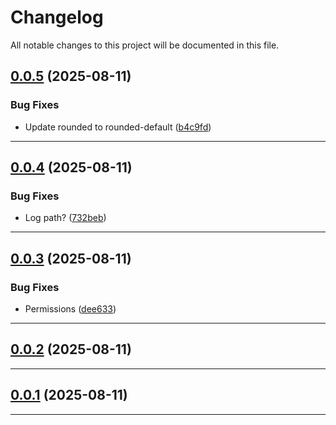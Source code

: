 <!--- BEGIN HEADER -->
# Changelog

All notable changes to this project will be documented in this file.
<!--- END HEADER -->

## [0.0.5](https://github.com/astuteo-llc/astuteo-sh-scripts/compare/v0.0.4...v0.0.5) (2025-08-11)

### Bug Fixes

* Update rounded to rounded-default ([b4c9fd](https://github.com/astuteo-llc/astuteo-sh-scripts/commit/b4c9fdf06360afef6a23703f4cc5b6d939edb634))


---

## [0.0.4](https://github.com/astuteo-llc/astuteo-sh-scripts/compare/v0.0.3...v0.0.4) (2025-08-11)

### Bug Fixes

* Log path? ([732beb](https://github.com/astuteo-llc/astuteo-sh-scripts/commit/732bebdbb855622231ec11261ba455c538bfac2f))


---

## [0.0.3](https://github.com/astuteo-llc/astuteo-sh-scripts/compare/v0.0.2...v0.0.3) (2025-08-11)

### Bug Fixes

* Permissions ([dee633](https://github.com/astuteo-llc/astuteo-sh-scripts/commit/dee633c3335cedf0efffbfabc94c58dc11efd5c4))


---

## [0.0.2](https://github.com/astuteo-llc/astuteo-sh-scripts/compare/v0.0.1...v0.0.2) (2025-08-11)


---

## [0.0.1](https://github.com/astuteo-llc/astuteo-sh-scripts/compare/0.0.0...v0.0.1) (2025-08-11)


---

